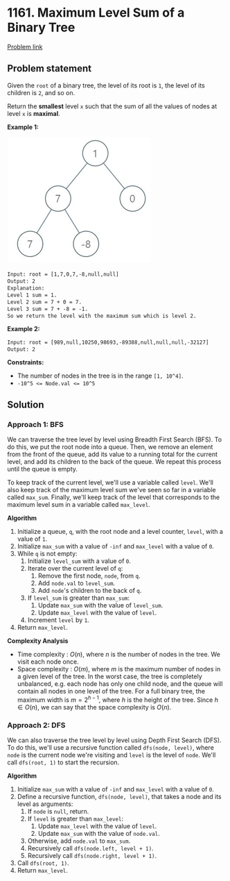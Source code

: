 # 1161. Maximum Level Sum of a Binary Tree

[Problem link](https://leetcode.com/problems/maximum-level-sum-of-a-binary-tree/)

## Problem statement

Given the `root` of a binary tree, the level of its root is `1`, the level of its children is `2`, and so on.

Return the **smallest** level `x` such that the sum of all the values of nodes at level `x` is **maximal**.

**Example 1:**

![Example 1](../images/leetcode/1161/capture.jfif)

```
Input: root = [1,7,0,7,-8,null,null]
Output: 2
Explanation:
Level 1 sum = 1.
Level 2 sum = 7 + 0 = 7.
Level 3 sum = 7 + -8 = -1.
So we return the level with the maximum sum which is level 2.
```

**Example 2:**

```
Input: root = [989,null,10250,98693,-89388,null,null,null,-32127]
Output: 2
```

**Constraints:**

- The number of nodes in the tree is in the range `[1, 10^4]`.
- `-10^5 <= Node.val <= 10^5`


## Solution

### Approach 1: BFS

We can traverse the tree level by level using Breadth First Search (BFS). To do this, we put the root node into a queue. Then, we remove an element from the front of the queue, add its value to a running total for the current level, and add its children to the back of the queue. We repeat this process until the queue is empty.

To keep track of the current level, we'll use a variable called `level`. We'll also keep track of the maximum level sum we've seen so far in a variable called `max_sum`. Finally, we'll keep track of the level that corresponds to the maximum level sum in a variable called `max_level`.

**Algorithm**

1. Initialize a queue, `q`, with the root node and a level counter, `level`, with a value of `1`.
2. Initialize `max_sum` with a value of `-inf` and `max_level` with a value of `0`.
3. While `q` is not empty:
    1. Initialize `level_sum` with a value of `0`.
    2. Iterate over the current level of `q`:
        1. Remove the first node, `node`, from `q`.
        2. Add `node.val` to `level_sum`.
        3. Add `node`'s children to the back of `q`.
    3. If `level_sum` is greater than `max_sum`:
        1. Update `max_sum` with the value of `level_sum`.
        2. Update `max_level` with the value of `level`.
    4. Increment `level` by `1`.
4. Return `max_level`.

**Complexity Analysis**

* Time complexity : $O(n)$, where $n$ is the number of nodes in the tree. We visit each node once.
* Space complexity : $O(m)$, where $m$ is the maximum number of nodes in a given level of the tree. In the worst case, the tree is completely unbalanced, e.g. each node has only one child node, and the queue will contain all nodes in one level of the tree. For a full binary tree, the maximum width is $m = 2^{h-1}$, where $h$ is the height of the tree. Since $h \in O(n)$, we can say that the space complexity is $O(n)$.

### Approach 2: DFS

We can also traverse the tree level by level using Depth First Search (DFS). To do this, we'll use a recursive function called `dfs(node, level)`, where `node` is the current node we're visiting and `level` is the level of `node`. We'll call `dfs(root, 1)` to start the recursion.

**Algorithm**

1. Initialize `max_sum` with a value of `-inf` and `max_level` with a value of `0`.
2. Define a recursive function, `dfs(node, level)`, that takes a node and its level as arguments:
    1. If `node` is `null`, return.
    2. If `level` is greater than `max_level`:
        1. Update `max_level` with the value of `level`.
        2. Update `max_sum` with the value of `node.val`.
    3. Otherwise, add `node.val` to `max_sum`.
    4. Recursively call `dfs(node.left, level + 1)`.
    5. Recursively call `dfs(node.right, level + 1)`.
3. Call `dfs(root, 1)`.
4. Return `max_level`.
